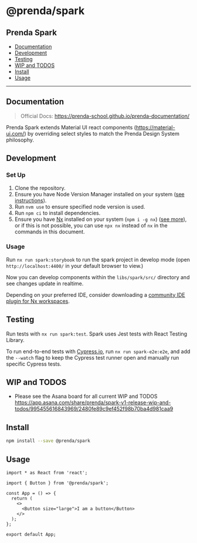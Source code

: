 # @prenda/spark

## Prenda Spark

- [Documentation](#documentation)
- [Development](#development)
- [Testing](#testing)
- [WIP and TODOS](#wip-and-todos)
- [Install](#install)
- [Usage](#usage)

---

## Documentation

> Official Docs: https://prenda-school.github.io/prenda-documentation/

Prenda Spark extends Material UI react components (https://material-ui.com/) by overriding select styles to match the Prenda Design System philosophy.

## Development

### Set Up

1. Clone the repository.
2. Ensure you have Node Version Manager installed on your system ([see instructions](https://github.com/nvm-sh/nvm#installing-and-updating)).
3. Run `nvm use` to ensure specified node version is used.
4. Run `npm ci` to install dependencies.
5. Ensure you have [Nx](https://nx.dev) installed on your system (`npm i -g nx`) ([see more](https://nx.dev/latest/react/tutorial/01-create-application#note-on-the-nx-cli)), or if this is not possible, you can use `npx nx` instead of `nx` in the commands in this document.

### Usage

Run `nx run spark:storybook` to run the spark project in develop mode (open `http://localhost:4400/` in your default browser to view.)

Now you can develop components within the `libs/spark/src/` directory and see changes update in realtime.

Depending on your preferred IDE, consider downloading a [community IDE plugin for Nx workspaces](https://nx.dev/latest/react/getting-started/console#download).

## Testing

Run tests with `nx run spark:test`.
Spark uses Jest tests with React Testing Library.

To run end-to-end tests with [Cypress.io](https://www.cypress.io/), run `nx run spark-e2e:e2e`, and add the `--watch` flag to keep the Cypress test runner open and manually run specific Cypress tests.

## WIP and TODOS

- Please see the Asana board for all current WIP and TODOS https://app.asana.com/share/prenda/spark-v1-release-wip-and-todos/995455616843969/2480fe89c9ef452f98b70ba4d981caa9

## Install

```bash
npm install --save @prenda/spark
```

## Usage

```tsx
import * as React from 'react';

import { Button } from '@prenda/spark';

const App = () => {
  return (
    <>
      <Button size="large">I am a button</Button>
    </>
  );
};

export default App;
```
